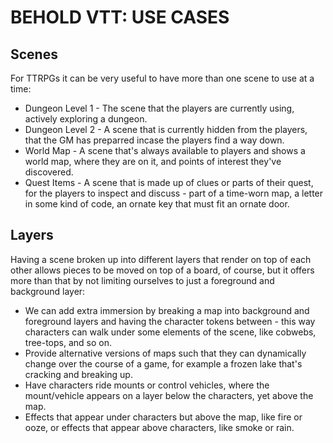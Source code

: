 BEHOLD VTT: USE CASES
=====================

## Scenes

For TTRPGs it can be very useful to have more than one scene to use at a time:

* Dungeon Level 1 - The scene that the players are currently using, actively exploring a dungeon.
* Dungeon Level 2 - A scene that is currently hidden from the players, that the GM has preparred
  incase the players find a way down.
* World Map - A scene that's always available to players and shows a world map, where they are on
  it, and points of interest they've discovered.
* Quest Items - A scene that is made up of clues or parts of their quest, for the players to inspect
  and discuss - part of a time-worn map, a letter in some kind of code, an ornate key that must fit
  an ornate door.

## Layers

Having a scene broken up into different layers that render on top of each other allows pieces to be
moved on top of a board, of course, but it offers more than that by not limiting ourselves to just a
foreground and background layer:

* We can add extra immersion by breaking a map into background and foreground layers and having the
  character tokens between - this way characters can walk under some elements of the scene, like
  cobwebs, tree-tops, and so on.
* Provide alternative versions of maps such that they can dynamically change over the course of a
  game, for example a frozen lake that's cracking and breaking up.
* Have characters ride mounts or control vehicles, where the mount/vehicle appears on a layer below
  the characters, yet above the map.
* Effects that appear under characters but above the map, like fire or ooze, or effects that appear
  above characters, like smoke or rain.
